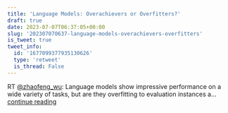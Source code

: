 ```yaml
---
title: 'Language Models: Overachievers or Overfitters?'
draft: true
date: 2023-07-07T06:37:05+00:00
slug: '202307070637-language-models-overachievers-overfitters'
is_tweet: true
tweet_info:
  id: '1677099377935130626'
  type: 'retweet'
  is_thread: False
---
```




RT [@zhaofeng_wu](https://x.com/zhaofeng_wu): Language models show impressive performance on a wide variety of tasks, but are they overfitting to evaluation instances a… [continue reading](https://x.com/sytelus/status/1677099377935130626)
